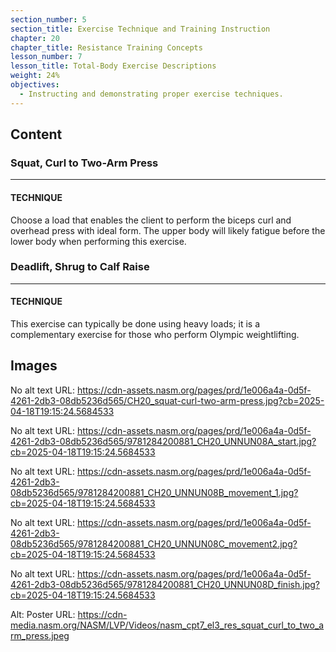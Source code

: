 ```yaml
---
section_number: 5
section_title: Exercise Technique and Training Instruction
chapter: 20
chapter_title: Resistance Training Concepts
lesson_number: 7
lesson_title: Total-Body Exercise Descriptions
weight: 24%
objectives:
  - Instructing and demonstrating proper exercise techniques.
---
```


## Content
### Squat, Curl to Two-Arm Press

---

#### TECHNIQUE

Choose a load that enables the client to perform the biceps curl and overhead press with ideal form. The upper body will likely fatigue before the lower body when performing this exercise.

### Deadlift, Shrug to Calf Raise

---

#### TECHNIQUE

This exercise can typically be done using heavy loads; it is a complementary exercise for those who perform Olympic weightlifting.

## Images

No alt text
URL: https://cdn-assets.nasm.org/pages/prd/1e006a4a-0d5f-4261-2db3-08db5236d565/CH20_squat-curl-two-arm-press.jpg?cb=2025-04-18T19:15:24.5684533

No alt text
URL: https://cdn-assets.nasm.org/pages/prd/1e006a4a-0d5f-4261-2db3-08db5236d565/9781284200881_CH20_UNNUN08A_start.jpg?cb=2025-04-18T19:15:24.5684533

No alt text
URL: https://cdn-assets.nasm.org/pages/prd/1e006a4a-0d5f-4261-2db3-08db5236d565/9781284200881_CH20_UNNUN08B_movement_1.jpg?cb=2025-04-18T19:15:24.5684533

No alt text
URL: https://cdn-assets.nasm.org/pages/prd/1e006a4a-0d5f-4261-2db3-08db5236d565/9781284200881_CH20_UNNUN08C_movement2.jpg?cb=2025-04-18T19:15:24.5684533

No alt text
URL: https://cdn-assets.nasm.org/pages/prd/1e006a4a-0d5f-4261-2db3-08db5236d565/9781284200881_CH20_UNNUN08D_finish.jpg?cb=2025-04-18T19:15:24.5684533

Alt: Poster
URL: https://cdn-media.nasm.org/NASM/LVP/Videos/nasm_cpt7_el3_res_squat_curl_to_two_arm_press.jpeg